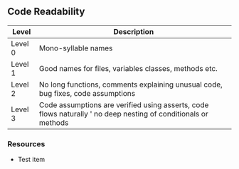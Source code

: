 ## Code Readability
Level | Description
----- | ---- 
Level 0 | Mono-syllable names
Level 1 | Good names for files, variables classes, methods etc.
Level 2 | No long functions, comments explaining unusual code, bug fixes, code assumptions
Level 3 | Code assumptions are verified using asserts, code flows naturally ' no deep nesting of conditionals or methods

### Resources
* Test item
